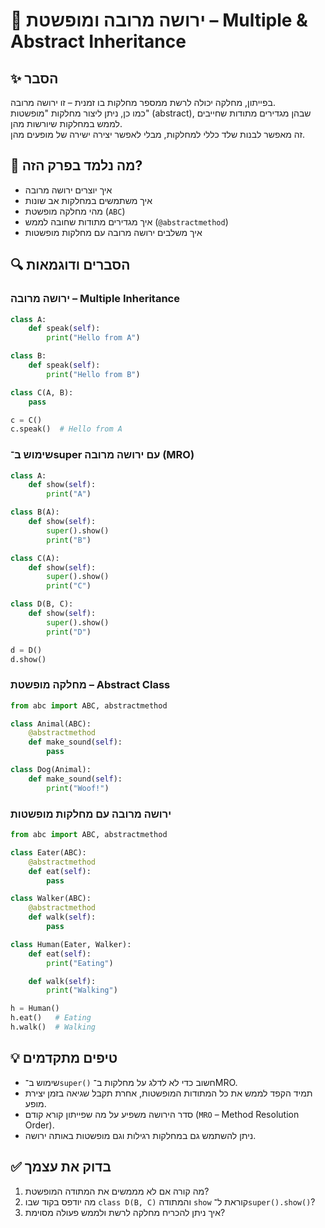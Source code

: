 # 📘 ירושה מרובה ומופשטת – Multiple & Abstract Inheritance

## ✨ הסבר

בפייתון, מחלקה יכולה לרשת ממספר מחלקות בו זמנית – זו ירושה מרובה.  
כמו כן, ניתן ליצור מחלקות "מופשטות" (abstract), שבהן מגדירים מתודות שחייבים לממש במחלקות שיורשות מהן.  
זה מאפשר לבנות שלד כללי למחלקות, מבלי לאפשר יצירה ישירה של מופעים מהן.

## 🧠 מה נלמד בפרק הזה?
- איך יוצרים ירושה מרובה
- איך משתמשים במחלקות אב שונות
- מהי מחלקה מופשטת (`ABC`)
- איך מגדירים מתודות שחובה לממש (`@abstractmethod`)
- איך משלבים ירושה מרובה עם מחלקות מופשטות

## 🔍 הסברים ודוגמאות

### ירושה מרובה – Multiple Inheritance
```python
class A:
    def speak(self):
        print("Hello from A")

class B:
    def speak(self):
        print("Hello from B")

class C(A, B):
    pass

c = C()
c.speak()  # Hello from A
````

### שימוש ב־super עם ירושה מרובה (MRO)

```python
class A:
    def show(self):
        print("A")

class B(A):
    def show(self):
        super().show()
        print("B")

class C(A):
    def show(self):
        super().show()
        print("C")

class D(B, C):
    def show(self):
        super().show()
        print("D")

d = D()
d.show()
```

### מחלקה מופשטת – Abstract Class

```python
from abc import ABC, abstractmethod

class Animal(ABC):
    @abstractmethod
    def make_sound(self):
        pass

class Dog(Animal):
    def make_sound(self):
        print("Woof!")
```

### ירושה מרובה עם מחלקות מופשטות

```python
from abc import ABC, abstractmethod

class Eater(ABC):
    @abstractmethod
    def eat(self):
        pass

class Walker(ABC):
    @abstractmethod
    def walk(self):
        pass

class Human(Eater, Walker):
    def eat(self):
        print("Eating")

    def walk(self):
        print("Walking")

h = Human()
h.eat()   # Eating
h.walk()  # Walking
```

## 💡 טיפים מתקדמים

* שימוש ב־`super()` חשוב כדי לא לדלג על מחלקות ב־MRO.
* תמיד הקפד לממש את כל המתודות המופשטות, אחרת תקבל שגיאה בזמן יצירת מופע.
* סדר הירושה משפיע על מה שפייתון קורא קודם (`MRO` – Method Resolution Order).
* ניתן להשתמש גם במחלקות רגילות וגם מופשטות באותה ירושה.

## ✅ בדוק את עצמך

1. מה קורה אם לא מממשים את המתודה המופשטת?
2. מה יודפס בקוד שבו `class D(B, C)` והמתודה `show` קוראת ל־`super().show()`?
3. איך ניתן להכריח מחלקה לרשת ולממש פעולה מסוימת?
